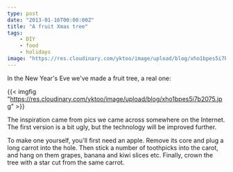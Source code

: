 ```yaml
---
type: post
date: "2013-01-16T00:00:00Z"
title: "A fruit Xmas tree"
tags:
    - DIY
    - food
    - holidays
image: "https://res.cloudinary.com/yktoo/image/upload/blog/xho1bpes5i7b2075.jpg"
---
```


In the New Year's Eve we've made a fruit tree, a real one:

{{< imgfig "https://res.cloudinary.com/yktoo/image/upload/blog/xho1bpes5i7b2075.jpg" >}}

<!--more-->

The inspiration came from pics we came across somewhere on the Internet. The first version is a bit ugly, but the technology will be improved further.

To make one yourself, you'll first need an apple. Remove its core and plug a long carrot into the hole. Then stick a number of toothpicks into the carot, and hang on them grapes, banana and kiwi slices etc. Finally, crown the tree with a star cut from the same carrot.
